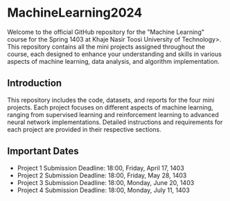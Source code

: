 # MachineLearning2024
Welcome to the official GitHub repository for the "Machine Learning" course for the Spring 1403 at Khaje Nasir Toosi University of Technology>. This repository contains all the mini projects assigned throughout the course, each designed to enhance your understanding and skills in various aspects of machine learning, data analysis, and algorithm implementation.
## Introduction
This repository includes the code, datasets, and reports for the four mini projects. Each project focuses on different aspects of machine learning, ranging from supervised learning and reinforcement learning to advanced neural network implementations. Detailed instructions and requirements for each project are provided in their respective sections.

## Important Dates
- Project 1 Submission Deadline: 18:00, Friday, April 17, 1403
- Project 2 Submission Deadline: 18:00, Friday, May 28, 1403
- Project 3 Submission Deadline: 18:00, Monday, June 20, 1403
- Project 4 Submission Deadline: 18:00, Monday, July 11, 1403
